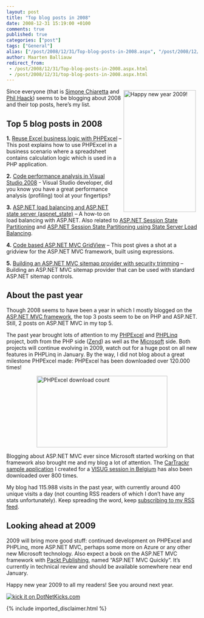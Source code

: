 ```yaml
---
layout: post
title: "Top blog posts in 2008"
date: 2008-12-31 15:19:00 +0100
comments: true
published: true
categories: ["post"]
tags: ["General"]
alias: ["/post/2008/12/31/Top-blog-posts-in-2008.aspx", "/post/2008/12/31/top-blog-posts-in-2008.aspx"]
author: Maarten Balliauw
redirect_from:
 - /post/2008/12/31/Top-blog-posts-in-2008.aspx.html
 - /post/2008/12/31/top-blog-posts-in-2008.aspx.html
---
```

<p>
<img style="display: inline; margin: 5px; border: 0px" src="/images/WindowsLiveWriter/Topblogpostsin2008_D71D/image_5.png" border="0" alt="Happy new year 2009!" title="Happy new year 2009!" width="190" height="320" align="right" /> Since everyone (that is <a href="http://codeclimber.net.nz/archive/2008/12/31/best-of-2008-5-most-popular-posts.aspx" target="_blank">Simone Chiaretta</a> and <a href="http://www.haacked.com/archive/2008/12/30/not-your-typical-top-ten-of-2008-post.aspx" target="_blank">Phil Haack</a>) seems to be blogging about 2008 and their top posts, here&rsquo;s my list.
</p>
<h2>Top 5 blog posts in 2008</h2>
<p>
<strong>1.</strong> <a href="/post/2008/03/27/reuse-excel-business-logic-with-phpexcel.aspx">Reuse Excel business logic with PHPExcel</a> &ndash; This post explains how to use PHPExcel in a business scenario where a spreadsheet contains calculation logic which is used in a PHP application.
</p>
<p>
<strong>2.</strong> <a href="/post/2008/02/07/code-performance-analysis-in-visual-studio-2008.aspx">Code performance analysis in Visual Studio 2008</a> - Visual Studio developer, did you know you have a great performance analysis (profiling) tool at your fingertips?
</p>
<p>
<strong>3.</strong> <a href="/post/2007/11/22/ASPNET-load-balancing-and-ASPNET-state-server-(aspnet_state).aspx">ASP.NET load balancing and ASP.NET state server (aspnet_state)</a> &ndash; A how-to on load balancing with ASP.NET. Also related to <a href="/post/2008/01/23/ASPNET-Session-State-Partitioning.aspx">ASP.NET Session State Partitioning</a> and <a href="/post/2008/01/24/ASPNET-Session-State-Partitioning-using-State-Server-Load-Balancing.aspx">ASP.NET Session State Partitioning using State Server Load Balancing</a>.
</p>
<p>
<strong>4.</strong> <a href="/post/2008/06/04/code-based-aspnet-mvc-gridview.aspx">Code based ASP.NET MVC GridView</a> &ndash; This post gives a shot at a gridview for the ASP.NET MVC framework, built using expressions.
</p>
<p>
<strong>5.</strong> <a href="/post/2008/08/29/building-an-aspnet-mvc-sitemap-provider-with-security-trimming.aspx">Building an ASP.NET MVC sitemap provider with security trimming</a> &ndash; Building an ASP.NET MVC sitemap provider that can be used with standard ASP.NET sitemap controls.
</p>
<h2>About the past year</h2>
<p>
Though 2008 seems to have been a year in which I mostly blogged on the <a href="/category/MVC.aspx" target="_blank">ASP.NET MVC framework</a>, the top 3 posts seem to be on PHP and ASP.NET. Still, 2 posts on ASP.NET MVC in my top 5.
</p>
<p>
The past year brought lots of attention to my <a href="http://www.phpexcel.net" target="_blank">PHPExcel</a> and <a href="http://www.phplinq.net" target="_blank">PHPLinq</a> project, both from the PHP side (<a href="http://www.zend.com/" target="_blank">Zend</a>) as well as the <a href="http://www.microsoft.com" target="_blank">Microsoft</a> side. Both projects will continue evolving in 2009, watch out for a huge post on all new features in PHPLinq in January. By the way, I did not blog about a great milestone PHPExcel made: PHPExcel has been downloaded over 120.000 times!
</p>
<p>
<a href="/images/WindowsLiveWriter/Topblogpostsin2008_D71D/image_2.png"><img style="display: block; float: none; margin: 5px auto; border-width: 0px" src="/images/WindowsLiveWriter/Topblogpostsin2008_D71D/image_thumb.png" border="0" alt="PHPExcel download count" title="PHPExcel download count" width="344" height="188" /></a> 
</p>
<p>
Blogging about ASP.NET MVC ever since Microsoft started working on that framework also brought me and my blog a lot of attention. The <a href="http://www.cartrackr.net" target="_blank">CarTrackr sample application</a> I created for a <a href="/post/2008/10/15/Introduction-to-ASPNET-MVC-for-VISUG-Presentation-materials.aspx" target="_blank">VISUG session in Belgium</a> has also been downloaded over 800 times.
</p>
<p>
My blog had 115.988 visits in the past year, with currently around 400 unique visits a day (not counting RSS readers of which I don&rsquo;t have any stats unfortunately). Keep spreading the word, keep <a href="/syndication.axd" target="_blank">subscribing to my RSS feed</a>.
</p>
<h2>Looking ahead at 2009</h2>
<p>
2009 will bring more good stuff: continued development on PHPExcel and PHPLinq, more ASP.NET MVC, perhaps some more on Azure or any other new Microsoft technology. Also expect a book on the ASP.NET MVC framework with <a href="http://www.packtpub.com/" target="_blank">Packt Publishing</a>, named &ldquo;ASP.NET MVC Quickly&rdquo;. It&rsquo;s currently in technical review and should be available somewhere near end January.
</p>
<p>
Happy new year 2009 to all my readers! See you around next year.
</p>
<p>
<a href="http://www.dotnetkicks.com/kick/?url=/post/2008/12/31/Top-blog-posts-in-2008.aspx&amp;title=Top blog posts in 2008">
                    <img src="http://www.dotnetkicks.com/Services/Images/KickItImageGenerator.ashx?url=/post/2008/12/31/Top-blog-posts-in-2008.aspx" border="0" alt="kick it on DotNetKicks.com" />
                  </a>
</p>

{% include imported_disclaimer.html %}
